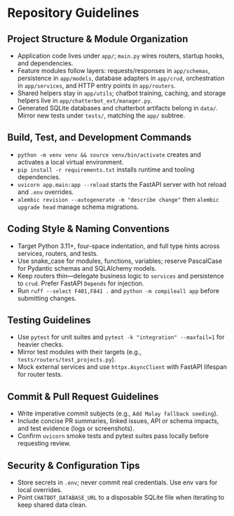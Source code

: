 # Repository Guidelines

## Project Structure & Module Organization
- Application code lives under `app/`; `main.py` wires routers, startup hooks, and dependencies.
- Feature modules follow layers: requests/responses in `app/schemas`, persistence in `app/models`, database adapters in `app/crud`, orchestration in `app/services`, and HTTP entry points in `app/routers`.
- Shared helpers stay in `app/utils`; chatbot training, caching, and storage helpers live in `app/chatterbot_ext/manager.py`.
- Generated SQLite databases and chatterbot artifacts belong in `data/`. Mirror new tests under `tests/`, matching the `app/` subtree.

## Build, Test, and Development Commands
- `python -m venv venv && source venv/bin/activate` creates and activates a local virtual environment.
- `pip install -r requirements.txt` installs runtime and tooling dependencies.
- `uvicorn app.main:app --reload` starts the FastAPI server with hot reload and `.env` overrides.
- `alembic revision --autogenerate -m "describe change"` then `alembic upgrade head` manage schema migrations.

## Coding Style & Naming Conventions
- Target Python 3.11+, four-space indentation, and full type hints across services, routers, and tests.
- Use snake_case for modules, functions, variables; reserve PascalCase for Pydantic schemas and SQLAlchemy models.
- Keep routers thin—delegate business logic to `services` and persistence to `crud`. Prefer FastAPI `Depends` for injection.
- Run `ruff --select F401,F841 .` and `python -m compileall app` before submitting changes.

## Testing Guidelines
- Use `pytest` for unit suites and `pytest -k "integration" --maxfail=1` for heavier checks.
- Mirror test modules with their targets (e.g., `tests/routers/test_projects.py`).
- Mock external services and use `httpx.AsyncClient` with FastAPI lifespan for router tests.

## Commit & Pull Request Guidelines
- Write imperative commit subjects (e.g., `Add Malay fallback seeding`).
- Include concise PR summaries, linked issues, API or schema impacts, and test evidence (logs or screenshots).
- Confirm `uvicorn` smoke tests and pytest suites pass locally before requesting review.

## Security & Configuration Tips
- Store secrets in `.env`; never commit real credentials. Use env vars for local overrides.
- Point `CHATBOT_DATABASE_URL` to a disposable SQLite file when iterating to keep shared data clean.

